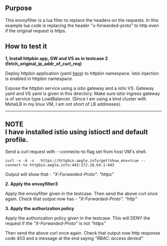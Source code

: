## Purpose

This envoyfilter is a lua filter to replace the headers on the requests. 
In this example lua code is replacing the header "x-forwarded-proto" to http even if the original request is https.

## How to test it

  **1, Install httpbin app, GW and VS as in testcase 2 (fetch_original_ip_addr_of_curl_req)**

Deploy httpbin application (yaml [here](https://github.com/istio/istio/blob/master/samples/httpbin/httpbin.yaml)) to httpbin namespace. Istio injection is enabled in httpbin namespace.

Expose the httpbin service using a istio gateway and a istio VS. Gateway yaml and VS yaml is given in this directory. Make sure istio ingress gateway is of service type LoadBalancer. (Since I am using a kind cluster with MetalLB in my linux VM, I am not short of LB addresses).

---
**NOTE**  
I have installed istio using istioctl and default profile.
---
Send a curl request with --connecto-to flag set from host VM's shell.

    curl -v -k -s   https://httpbin.aegle.info/get?show_env=true --connect-to httpbin.aegle.info:443:172.18.64.1:443

Output will show that -  *"X-Forwarded-Proto": "https"*

**2. Apply the envoyfilter3**

Apply the envoyfilter given in the testcase.
Then send the above curl once again.
Check that output now has - *"X-Forwarded-Proto": "http"*

**3. Apply the authorization policy**

Apply the authorization policy given in the testcase. This will DENY the request if the *"X-Forwarded-Proto"* is not *"https"*

Then send the above curl once again.
Check that output now http response code 403 and a message at the end saying *"RBAC: access denied"*

